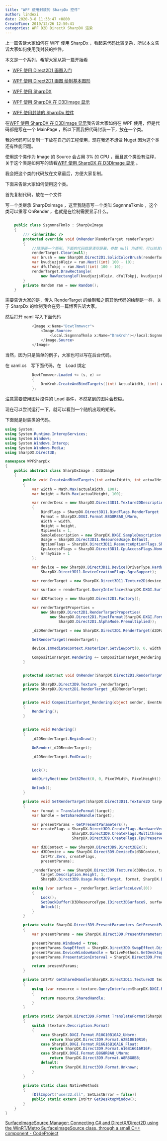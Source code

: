 ```yaml
---
title: "WPF 使用封装的 SharpDx 控件"
author: lindexi
date: 2020-3-8 11:33:47 +0800
CreateTime: 2019/12/26 12:50:41
categories: WPF D2D DirectX SharpDX 渲染
---
```


上一篇告诉大家如何在 WPF 使用 SharpDx ，看起来代码比较复杂，所以本文告诉大家如何使用我封装的控件。

<!--more-->


<!-- CreateTime:2019/12/26 12:50:41 -->

<!-- csdn -->
<div id="toc"></div>
<!-- 标签：WPF,D2D,DirectX,SharpDX,渲染 -->

本文是一个系列，希望大家从第一篇开始看

 - [WPF 使用 Direct2D1 画图入门](https://lindexi.oschina.io/lindexi/post/WPF-%E4%BD%BF%E7%94%A8-Direct2D1-%E7%94%BB%E5%9B%BE%E5%85%A5%E9%97%A8.html )

 - [WPF 使用 Direct2D1 画图 绘制基本图形](https://lindexi.oschina.io/lindexi/post/WPF-%E4%BD%BF%E7%94%A8-Direct2D1-%E7%94%BB%E5%9B%BE-%E7%BB%98%E5%88%B6%E5%9F%BA%E6%9C%AC%E5%9B%BE%E5%BD%A2.html )

 - [WPF 使用 SharpDX](https://lindexi.oschina.io/lindexi/post/WPF-%E4%BD%BF%E7%94%A8-SharpDX.html )

 - [WPF 使用 SharpDX 在 D3DImage 显示](https://lindexi.gitee.io/lindexi/post/WPF-%E4%BD%BF%E7%94%A8-SharpDX-%E5%9C%A8-D3DImage-%E6%98%BE%E7%A4%BA.html ) 

 - [WPF 使用封装的 SharpDx 控件](https://lindexi.oschina.io/lindexi/post/WPF-%E4%BD%BF%E7%94%A8%E5%B0%81%E8%A3%85%E7%9A%84-SharpDx-%E6%8E%A7%E4%BB%B6.html )

在[WPF 使用 SharpDX 在 D3DImage 显示](https://lindexi.oschina.io/lindexi/post/WPF-%E4%BD%BF%E7%94%A8-SharpDX-%E5%9C%A8-D3DImage-%E6%98%BE%E7%A4%BA.html#%E7%94%BB%E5%87%BA%E6%9D%A5 )我告诉大家如何在 WPF 使用，但是代码都是写在一个 MainPage ，所以下面我把代码封装一下，放在一个类。

我的代码可以复制一下放在自己的工程使用，现在我还不想做 Nuget 因为这个类还有性能问题。

使用这个类作为 Image 的 Source 会占用 3% 的 CPU ，而且这个类没有注释，关于这个类是如何写的请看[WPF 使用 SharpDX 在 D3DImage 显示](https://lindexi.gitee.io/lindexi/post/WPF-%E4%BD%BF%E7%94%A8-SharpDX-%E5%9C%A8-D3DImage-%E6%98%BE%E7%A4%BA.html ) 。

我会把这个类的代码放在文章最后，方便大家复制。

下面来告诉大家如何使用这个类。

首先复制代码，放在一个文件

写一个类继承 SharpDxImage ，这里我随意写一个类叫 SsgnnnaTkmlo ，这个类可以重写 OnRender ，也就是在绘制需要显示什么。

```csharp

    public class SsgnnnaTkmlo : SharpDxImage
    {
        /// <inheritdoc />
        protected override void OnRender(RenderTarget renderTarget)
        {
        	//随便画一个矩形。下面的代码就是清空屏幕，参数 null 为透明，可以给其他的颜色。如何绘制请看文章。
            renderTarget.Clear(null);
            var brush = new SharpDX.Direct2D1.SolidColorBrush(renderTarget, new RawColor4(1, 0, 0, 1));
            var kvudjuzjsHlqiv = ran.Next((int) 100 - 10);
            var dfulTokpj = ran.Next((int) 100 - 10);
            renderTarget.DrawRectangle(
                new RawRectangleF(kvudjuzjsHlqiv, dfulTokpj, kvudjuzjsHlqiv + 10, dfulTokpj + 10), brush, 1);
        }
        private Random ran = new Random();
    }
```

需要告诉大家的是，传入 RenderTarget 的绘制和之前其他代码的绘制是一样，关于 SharpDx 的绘制我会在另一篇博客告诉大家。

然后打开 xaml 写入下面代码

```csharp
            <Image x:Name="DcwtTmmwvcr">
                <Image.Source>
                    <local:SsgnnnaTkmlo x:Name="DrmKroh"></local:SsgnnnaTkmlo>
                </Image.Source>
            </Image>
```

当然，因为只是简单的例子，大家也可以写在后台代码。

在 xaml.cs　写下面代码，在　Load 绑定

```csharp
            DcwtTmmwvcr.Loaded += (s, e) =>
            {
                DrmKroh.CreateAndBindTargets((int) ActualWidth, (int) ActualHeight);
            };
```

注意需要使用图片控件的 Load 事件，不然拿到的图片会模糊。

现在可以尝试运行一下，就可以看到一个随机出现的矩形。

下面就是封装类的代码。

```csharp
using System;
using System.Runtime.InteropServices;
using System.Windows;
using System.Windows.Interop;
using System.Windows.Media;
using SharpDX.Direct3D;

namespace WPFSharpDx
{
    public abstract class SharpDxImage : D3DImage
    {
        public void CreateAndBindTargets(int actualWidth, int actualHeight)
        {
            var width = Math.Max(actualWidth, 100);
            var height = Math.Max(actualHeight, 100);

            var renderDesc = new SharpDX.Direct3D11.Texture2DDescription
            {
                BindFlags = SharpDX.Direct3D11.BindFlags.RenderTarget | SharpDX.Direct3D11.BindFlags.ShaderResource,
                Format = SharpDX.DXGI.Format.B8G8R8A8_UNorm,
                Width = width,
                Height = height,
                MipLevels = 1,
                SampleDescription = new SharpDX.DXGI.SampleDescription(1, 0),
                Usage = SharpDX.Direct3D11.ResourceUsage.Default,
                OptionFlags = SharpDX.Direct3D11.ResourceOptionFlags.Shared,
                CpuAccessFlags = SharpDX.Direct3D11.CpuAccessFlags.None,
                ArraySize = 1
            };

            var device = new SharpDX.Direct3D11.Device(DriverType.Hardware,
                SharpDX.Direct3D11.DeviceCreationFlags.BgraSupport);

            var renderTarget = new SharpDX.Direct3D11.Texture2D(device, renderDesc);

            var surface = renderTarget.QueryInterface<SharpDX.DXGI.Surface>();

            var d2DFactory = new SharpDX.Direct2D1.Factory();

            var renderTargetProperties =
                new SharpDX.Direct2D1.RenderTargetProperties(
                    new SharpDX.Direct2D1.PixelFormat(SharpDX.DXGI.Format.Unknown,
                        SharpDX.Direct2D1.AlphaMode.Premultiplied));

            _d2DRenderTarget = new SharpDX.Direct2D1.RenderTarget(d2DFactory, surface, renderTargetProperties);

            SetRenderTarget(renderTarget);

            device.ImmediateContext.Rasterizer.SetViewport(0, 0, width, height);

            CompositionTarget.Rendering += CompositionTarget_Rendering;
        }


        protected abstract void OnRender(SharpDX.Direct2D1.RenderTarget renderTarget);

        private SharpDX.Direct3D9.Texture _renderTarget;
        private SharpDX.Direct2D1.RenderTarget _d2DRenderTarget;


        private void CompositionTarget_Rendering(object sender, EventArgs e)
        {
            Rendering();
        }


        private void Rendering()
        {
            _d2DRenderTarget.BeginDraw();

            OnRender(_d2DRenderTarget);

            _d2DRenderTarget.EndDraw();


            Lock();

            AddDirtyRect(new Int32Rect(0, 0, PixelWidth, PixelHeight));

            Unlock();
        }

        private void SetRenderTarget(SharpDX.Direct3D11.Texture2D target)
        {
            var format = TranslateFormat(target);
            var handle = GetSharedHandle(target);

            var presentParams = GetPresentParameters();
            var createFlags = SharpDX.Direct3D9.CreateFlags.HardwareVertexProcessing |
                              SharpDX.Direct3D9.CreateFlags.Multithreaded |
                              SharpDX.Direct3D9.CreateFlags.FpuPreserve;

            var d3DContext = new SharpDX.Direct3D9.Direct3DEx();
            var d3DDevice = new SharpDX.Direct3D9.DeviceEx(d3DContext, 0, SharpDX.Direct3D9.DeviceType.Hardware,
                IntPtr.Zero, createFlags,
                presentParams);

            _renderTarget = new SharpDX.Direct3D9.Texture(d3DDevice, target.Description.Width,
                target.Description.Height, 1,
                SharpDX.Direct3D9.Usage.RenderTarget, format, SharpDX.Direct3D9.Pool.Default, ref handle);

            using (var surface = _renderTarget.GetSurfaceLevel(0))
            {
                Lock();
                SetBackBuffer(D3DResourceType.IDirect3DSurface9, surface.NativePointer);
                Unlock();
            }
        }

        private static SharpDX.Direct3D9.PresentParameters GetPresentParameters()
        {
            var presentParams = new SharpDX.Direct3D9.PresentParameters();

            presentParams.Windowed = true;
            presentParams.SwapEffect = SharpDX.Direct3D9.SwapEffect.Discard;
            presentParams.DeviceWindowHandle = NativeMethods.GetDesktopWindow();
            presentParams.PresentationInterval = SharpDX.Direct3D9.PresentInterval.Default;

            return presentParams;
        }

        private IntPtr GetSharedHandle(SharpDX.Direct3D11.Texture2D texture)
        {
            using (var resource = texture.QueryInterface<SharpDX.DXGI.Resource>())
            {
                return resource.SharedHandle;
            }
        }

        private static SharpDX.Direct3D9.Format TranslateFormat(SharpDX.Direct3D11.Texture2D texture)
        {
            switch (texture.Description.Format)
            {
                case SharpDX.DXGI.Format.R10G10B10A2_UNorm:
                    return SharpDX.Direct3D9.Format.A2B10G10R10;
                case SharpDX.DXGI.Format.R16G16B16A16_Float:
                    return SharpDX.Direct3D9.Format.A16B16G16R16F;
                case SharpDX.DXGI.Format.B8G8R8A8_UNorm:
                    return SharpDX.Direct3D9.Format.A8R8G8B8;
                default:
                    return SharpDX.Direct3D9.Format.Unknown;
            }
        }

        private static class NativeMethods
        {
            [DllImport("user32.dll", SetLastError = false)]
            public static extern IntPtr GetDesktopWindow();
        }
    }
}
```

<script src='https://gitee.com/lindexi/codes/lfusrm0aebdqtyx5ckv3i100/widget_preview?title=SharpDxImage.cs'></script>

[SurfaceImageSource Manager: Connecting C# and DirectX/Direct2D using the WinRT/Metro SurfaceImageSource class, through a small C++ component - CodeProject](https://www.codeproject.com/Articles/351939/SurfaceImageSource-Manager-Connecting-Csharp-and-D )

